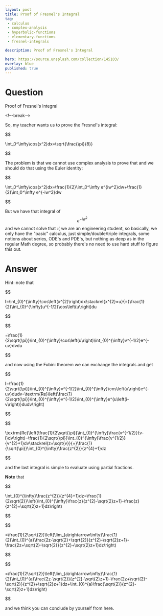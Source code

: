 ```yaml
---
layout: post
title: Proof of Fresnel's Integral
tag:
 - calculus
 - complex-analysis
 - hyperbolic-functions
 - elementary-functions
 - fresnel-integrals

description: Proof of Fresnel's Integral

hero: https://source.unsplash.com/collection/145103/
overlay: blue 
published: true
---
```


# Question 

Proof of Fresnel's Integral

<!–-break-–>


So, my teacher wants us to prove the Fresnel's integral:


$$

\int_0^\infty\cos(x^2)dx=\sqrt{\frac{\pi}{8}}

$$


The problem is that we cannot use complex analysis to prove that and we should do that using the Euler identity:


$$

\int_0^\infty\cos(x^2)dx=\frac{1}{2}\int_0^\infty e^{iw^2}dw+\frac{1}{2}\int_0^\infty e^{-iw^2}dw

$$

 
But we have that integral of $$e^{-iw^2}$$ and we cannot solve that :(
we are  an engineering student, so basically, we only have the "basic" calculus, just simple/double/triple integrals, some notions about series, ODE's and PDE's, but nothing as deep as in the regular Math degree, so probably there's no need to use hard stuff to figure this out.


# Answer 


Hint: note that 

$$

I=\int_{0}^{\infty}\cos\left(x^{2}\right)dx\stackrel{x^{2}=u}{=}\frac{1}{2}\int_{0}^{\infty}u^{-1/2}\cos\left(u\right)du
 

$$

 

$$

=\frac{1}{2\sqrt{\pi}}\int_{0}^{\infty}\cos\left(u\right)\int_{0}^{\infty}v^{-1/2}e^{-uv}dvdu
 

$$

 and now using the Fubini theorem we can exchange the integrals and get 

$$

I=\frac{1}{2\sqrt{\pi}}\int_{0}^{\infty}v^{-1/2}\int_{0}^{\infty}\cos\left(u\right)e^{-uv}dudv=\textrm{Re}\left(\frac{1}{2\sqrt{\pi}}\int_{0}^{\infty}v^{-1/2}\int_{0}^{\infty}e^{u\left(i-v\right)}dudv\right)
 

$$

 

$$

\textrm{Re}\left(\frac{1}{2\sqrt{\pi}}\int_{0}^{\infty}\frac{v^{-1/2}}{v-i}dv\right)=\frac{1}{2\sqrt{\pi}}\int_{0}^{\infty}\frac{v^{1/2}}{v^{2}+1}dv\stackrel{z=\sqrt{v}}{=}\frac{1}{\sqrt{\pi}}\int_{0}^{\infty}\frac{z^{2}}{z^{4}+1}dz
 

$$

 and the last integral is simple to evaluate using partial fractions. 

**Note** that 

$$

\int_{0}^{\infty}\frac{z^{2}}{z^{4}+1}dz=\frac{1}{2\sqrt{2}}\left(\int_{0}^{\infty}\frac{z}{z^{2}-\sqrt{2}z+1}-\frac{z}{z^{2}+\sqrt{2}z+1}dz\right)
 

$$

 

$$

=\frac{1}{2\sqrt{2}}\left(\lim_{a\rightarrow\infty}\frac{1}{2}\int_{0}^{a}\frac{2z-\sqrt{2}+\sqrt{2}}{z^{2}-\sqrt{2}z+1}-\frac{2z+\sqrt{2}-\sqrt{2}}{z^{2}+\sqrt{2}z+1}dz\right)
 

$$

 

$$

=\frac{1}{2\sqrt{2}}\left(\lim_{a\rightarrow\infty}\frac{1}{2}\int_{0}^{a}\frac{2z-\sqrt{2}}{z^{2}-\sqrt{2}z+1}-\frac{2z+\sqrt{2}-\sqrt{2}}{z^{2}+\sqrt{2}z+1}dz+\int_{0}^{a}\frac{\sqrt{2}}{z^{2}-\sqrt{2}z+1}dz\right)

$$

 and we think you can conclude by yourself from here.

